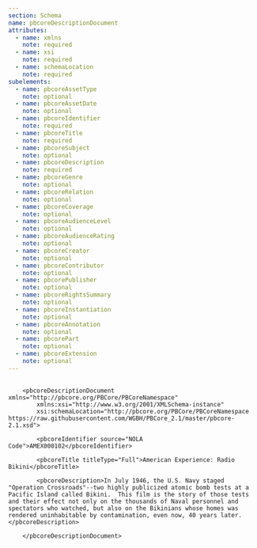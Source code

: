 ```yaml
---
section: Schema
name: pbcoreDescriptionDocument
attributes:
  - name: xmlns
    note: required
  - name: xsi
    note: required
  - name: schemaLocation
    note: required
subelements:
  - name: pbcoreAssetType
    note: optional
  - name: pbcoreAssetDate
    note: optional
  - name: pbcoreIdentifier
    note: required
  - name: pbcoreTitle
    note: required
  - name: pbcoreSubject
    note: optional
  - name: pbcoreDescription
    note: required
  - name: pbcoreGenre
    note: optional
  - name: pbcoreRelation
    note: optional
  - name: pbcoreCoverage
    note: optional
  - name: pbcoreAudienceLevel
    note: optional
  - name: pbcoreAudienceRating
    note: optional
  - name: pbcoreCreator
    note: optional
  - name: pbcoreContributor
    note: optional
  - name: pbcorePublisher
    note: optional
  - name: pbcoreRightsSummary
    note: optional
  - name: pbcoreInstantiation
    note: optional
  - name: pbcoreAnnotation
    note: optional
  - name: pbcorePart
    note: optional
  - name: pbcoreExtension
    note: optional
---
```

<pre>
  <code>
    &lt;pbcoreDescriptionDocument xmlns=&quot;http://pbcore.org/PBCore/PBCoreNamespace&quot;
        xmlns:xsi=&quot;http://www.w3.org/2001/XMLSchema-instance&quot;
        xsi:schemaLocation=&quot;http://pbcore.org/PBCore/PBCoreNamespace https://raw.githubusercontent.com/WGBH/PBCore_2.1/master/pbcore-2.1.xsd&quot;&gt;<br>
        &lt;pbcoreIdentifier source=&quot;NOLA Code&quot;&gt;AMEX000102&lt;/pbcoreIdentifier&gt;<br>
        &lt;pbcoreTitle titleType=&quot;Full&quot;&gt;American Experience: Radio Bikini&lt;/pbcoreTitle&gt;<br>
        &lt;pbcoreDescription&gt;In July 1946, the U.S. Navy staged &quot;Operation Crossroads&quot;--two highly publicized atomic bomb tests at a Pacific Island called Bikini.  This film is the story of those tests and their effect not only on the thousands of Naval personnel and spectators who watched, but also on the Bikinians whose homes was rendered uninhabitable by contamination, even now, 40 years later.&lt;/pbcoreDescription&gt;<br>
    &lt;/pbcoreDescriptionDocument&gt;<br>
  </code>
</pre>
~~~~
